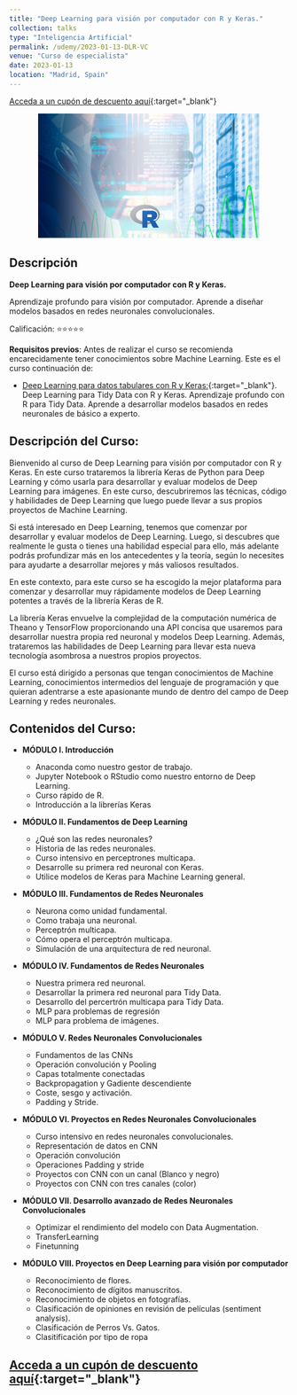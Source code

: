 ```yaml
---
title: "Deep Learning para visión por computador con R y Keras."
collection: talks
type: "Inteligencia Artificial"
permalink: /udemy/2023-01-13-DLR-VC
venue: "Curso de especialista"
date: 2023-01-13
location: "Madrid, Spain"
---
```


[Acceda a un cupón de descuento aquí](https://www.udemy.com/course/deep-learning-con-r-y-keras/?couponCode=JUN_2023){:target="_blank"}

<div>
<p align = "center">
<img src="/images/courses/DLR-VC.jpg" alt="Deep Learning Vision Computador con R" width="400">
</p>
</div>

## Descripción

<b>Deep Learning para visión por computador con R y Keras.</b>

Aprendizaje profundo para visión por computador. Aprende a diseñar modelos basados en redes neuronales convolucionales.

Calificación: ⭐⭐⭐⭐⭐

<b>Requisitos previos</b>: Antes de realizar el curso se recomienda encarecidamente tener conocimientos sobre Machine Learning. Este es el curso continuación de:
- [Deep Learning para datos tabulares con R y Keras:](https://www.udemy.com/course/deep-learning-r/?couponCode=JUN_2023){:target="_blank"}. Deep Learning para Tidy Data con R y Keras. Aprendizaje profundo con R para Tidy Data. Aprende a desarrollar modelos basados en redes neuronales de básico a experto.

## Descripción del Curso:

Bienvenido al curso de Deep Learning para visión por computador con R y Keras. En este curso trataremos la librería Keras de Python para Deep Learning y cómo usarla para desarrollar y evaluar modelos de Deep Learning para imágenes. En este curso, descubriremos las técnicas, código y habilidades de Deep Learning que luego puede llevar a sus propios proyectos de Machine Learning.

Si está interesado en Deep Learning, tenemos que comenzar por desarrollar y evaluar modelos de Deep Learning. Luego, si descubres que realmente le gusta o tienes una habilidad especial para ello, más adelante podrás profundizar más en los antecedentes y la teoría, según lo necesites para ayudarte a desarrollar mejores y más valiosos resultados.

En este contexto, para este curso se ha escogido la mejor plataforma para comenzar y desarrollar muy rápidamente modelos de Deep Learning potentes a través de la librería Keras de R.

La librería Keras envuelve la complejidad de la computación numérica de Theano y TensorFlow proporcionando una API concisa que usaremos para desarrollar nuestra propia red neuronal y modelos Deep Learning. Además, trataremos las habilidades de Deep Learning para llevar esta nueva tecnología asombrosa a nuestros propios proyectos.

El curso  está dirigido a personas que tengan conocimientos de Machine Learning, conocimientos intermedios del lenguaje de programación y que quieran adentrarse a este apasionante mundo de dentro del campo de Deep Learning y redes neuronales.

## Contenidos del Curso:

- __MÓDULO I. Introducción__
    - Anaconda como nuestro gestor de trabajo.
    - Jupyter Notebook o RStudio como nuestro entorno de Deep Learning.
    - Curso rápido de R.
    - Introducción a la librerías Keras

- __MÓDULO II. Fundamentos de Deep Learning__
    - ¿Qué son las redes neuronales?
    - Historia de las redes neuronales.
    - Curso intensivo en perceptrones multicapa.
    - Desarrolle su primera red neuronal con Keras.
    - Utilice modelos de Keras  para Machine Learning general.

- __MÓDULO III. Fundamentos de Redes Neuronales__
    - Neurona como unidad fundamental.
    - Como trabaja una neuronal.
    - Perceptrón multicapa.
    - Cómo opera el perceptrón multicapa.
    - Simulación de una arquitectura de red neuronal.

- __MÓDULO IV. Fundamentos de Redes Neuronales__
    - Nuestra primera red neuronal.
    - Desarrollar la primera red neuronal para Tidy Data.
    - Desarrollo del percertrón multicapa para Tidy Data.
    - MLP para problemas de regresión
    - MLP para problema de imágenes.

- __MÓDULO V. Redes Neuronales Convolucionales__
    - Fundamentos de las CNNs
    - Operación convolución y Pooling
    - Capas totalmente conectadas
    - Backpropagation y Gadiente descendiente
    - Coste, sesgo y activación.
    - Padding y Stride.

- __MÓDULO VI. Proyectos en Redes Neuronales Convolucionales__
    - Curso intensivo en redes neuronales convolucionales.
    - Representación de datos en CNN
    - Operación convolución
    - Operaciones Padding y stride
    - Proyectos con CNN con un canal (Blanco y negro)
    - Proyectos con CNN con tres canales (color)

- __MÓDULO VII. Desarrollo avanzado de Redes Neuronales Convolucionales__
    - Optimizar el rendimiento del modelo con Data Augmentation.
    - TransferLearning
    - Finetunning

- __MÓDULO VIII. Proyectos en Deep Learning para visión por computador__
    - Reconocimiento de flores.
    - Reconocimiento de dígitos manuscritos.
    - Reconocimiento de objetos en fotografías.
    - Clasificación de opiniones en revisión de películas (sentiment analysis).
    - Clasificación de Perros Vs. Gatos.
    - Clasitificación por tipo de ropa

## [Acceda a un cupón de descuento aquí](https://www.udemy.com/course/deep-learning-con-r-y-keras/?couponCode=JUN_2023){:target="_blank"}

